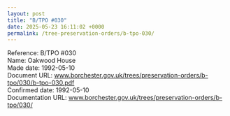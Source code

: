 ```yaml
---
layout: post
title: "B/TPO #030"
date: 2025-05-23 16:11:02 +0000
permalink: /tree-preservation-orders/b-tpo-030/
---
```


Reference:	B/TPO #030 <br/>
Name: Oakwood House<br/>
Made date: 1992-05-10<br/>
Document URL: www.borchester.gov.uk/trees/preservation-orders/b-tpo/030/b-tpo-030.pdf<br/>
Confirmed date: 1992-05-10<br/>
Documentation URL: www.borchester.gov.uk/trees/preservation-orders/b-tpo/030/<br/>
